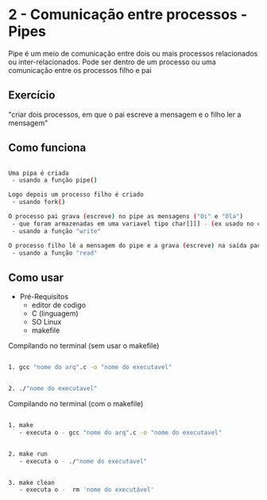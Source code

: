 # 2 - Comunicação entre processos - Pipes

Pipe é um meio de comunicação entre dois ou mais processos relacionados ou inter-relacionados. Pode ser dentro de um processo ou uma comunicação entre os processos filho e pai

## Exercício

"criar dois processos, em que o pai escreve a mensagem e o filho ler a mensagem"

## Como funciona 

```bash

Uma pipa é criada 
 - usando a função pipe()

Logo depois um processo filho é criado 
 - usando fork()

O processo pai grava (escreve) no pipe as mensagens ("Oi" e "Ola") 
 - que foram armazenadas em uma variavel tipo char[][] - (ex usado no código: char writemes[2][15] = {"Oi", "Ola"})
 - usando a função "write"

O processo filho lê a mensagem do pipe e a grava (escreve) na saída padrão (standard output) 
 - usando a função "read"

```

## Como usar
* Pré-Requisitos
  * editor de codigo
  * C (linguagem)
  * SO Linux
  * makefile

Compilando no terminal (sem usar o makefile) 

```bash

1. gcc "nome do arq".c -o "nome do executavel"

```
```bash

2. ./"nome do executavel"

```

Compilando no terminal (com o makefile)

```bash

1. make 
   - executa o - gcc "nome do arq".c -o "nome do executavel"

```
```bash

2. make run
   - executa o - ./"nome do executavel"

```
```bash

3. make clean
   - executa o -  rm 'nome do executável'
